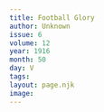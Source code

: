 ```yaml
---
title: Football Glory
author: Unknown
issue: 6
volume: 12
year: 1916
month: 50
day: V
tags:
layout: page.njk
image:
---
```

